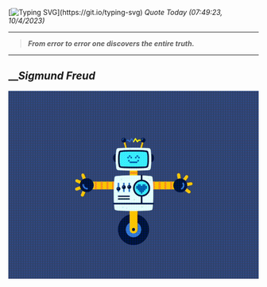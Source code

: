 [![Typing SVG](https://readme-typing-svg.herokuapp.com?font=Press+Start+2P&color=C2F784&size=35&width=900&height=100&lines=Hello+World%2C+I'm+Hung+!)](https://git.io/typing-svg) 
_Quote Today (07:49:23, 10/4/2023)_
___
>**_From error to error one discovers the entire truth._**
___

## __**_Sigmund Freud_**

![RobotDance](src/assets/images/robot-dancing-dribble.gif?style=center)

